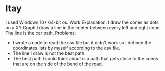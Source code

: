 # Itay
I used Windows 10* 64-bit os.
Work Explanation:
I draw the cones as dots on a XY Graph
I draw a line in the center between every left and right cone
The line is the car path.
Problems:
* I wrote a code to read the csv file but it didn't work so i defined the coordinates lists by myself according to the csv file.
* The line I draw is not the best path.
* The best path I could think about is a path that gets close to the cones that are on the side of the bend of the road.
